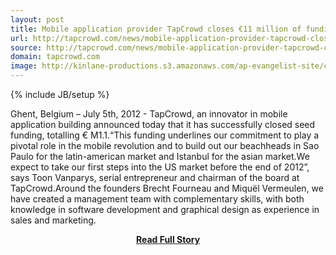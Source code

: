 ```yaml
---
layout: post
title: Mobile application provider TapCrowd closes €11 million of funding
url: http://tapcrowd.com/news/mobile-application-provider-tapcrowd-closes-%E2%82%AC11-million-funding
source: http://tapcrowd.com/news/mobile-application-provider-tapcrowd-closes-%E2%82%AC11-million-funding
domain: tapcrowd.com
image: http://kinlane-productions.s3.amazonaws.com/ap-evangelist-site/curated/screenshots/9352_api500_com.png
---
```

{% include JB/setup %}<p>Ghent, Belgium – July 5th, 2012 - TapCrowd, an innovator in mobile application building announced today that it has successfully closed seed funding, totalling € M1.1.“This funding underlines our commitment to play a pivotal role in the mobile revolution and to build out our beachheads in Sao Paulo for the latin-american market and Istanbul for the asian market.We expect to take our first steps into the US market before the end of 2012”, says Toon Vanparys, serial entrepreneur and chairman of the board at TapCrowd.Around the founders Brecht Fourneau and Miquël Vermeulen, we have created a management team with complementary skills, with both knowledge in software development and graphical design as experience in sales and marketing.</p>
<center><p><a href="http://tapcrowd.com/news/mobile-application-provider-tapcrowd-closes-%E2%82%AC11-million-funding" style='padding:25px; font-sze:18px; font-weight: bold;'>Read Full Story</a></p></center>
